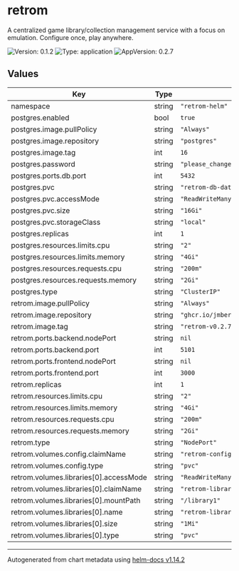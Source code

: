 # retrom

A centralized game library/collection management service with a focus on emulation. Configure once, play anywhere.

![Version: 0.1.2](https://img.shields.io/badge/Version-0.1.2-informational?style=flat-square)
![Type: application](https://img.shields.io/badge/Type-application-informational?style=flat-square)
![AppVersion: 0.2.7](https://img.shields.io/badge/AppVersion-0.2.7-informational?style=flat-square)

## Values

| Key | Type | Default | Description |
|-----|------|---------|-------------|
| namespace | string | `"retrom-helm"` |  |
| postgres.enabled | bool | `true` |  |
| postgres.image.pullPolicy | string | `"Always"` |  |
| postgres.image.repository | string | `"postgres"` |  |
| postgres.image.tag | int | `16` |  |
| postgres.password | string | `"please_changeme_and_maybe_try_to_use_a_kubernetes_secret_:)"` |  |
| postgres.ports.db.port | int | `5432` |  |
| postgres.pvc | string | `"retrom-db-data"` |  |
| postgres.pvc.accessMode | string | `"ReadWriteMany"` |  |
| postgres.pvc.size | string | `"16Gi"` |  |
| postgres.pvc.storageClass | string | `"local"` |  |
| postgres.replicas | int | `1` |  |
| postgres.resources.limits.cpu | string | `"2"` |  |
| postgres.resources.limits.memory | string | `"4Gi"` |  |
| postgres.resources.requests.cpu | string | `"200m"` |  |
| postgres.resources.requests.memory | string | `"2Gi"` |  |
| postgres.type | string | `"ClusterIP"` |  |
| retrom.image.pullPolicy | string | `"Always"` |  |
| retrom.image.repository | string | `"ghcr.io/jmberesford/retrom-service"` |  |
| retrom.image.tag | string | `"retrom-v0.2.7"` |  |
| retrom.ports.backend.nodePort | string | `nil` |  |
| retrom.ports.backend.port | int | `5101` |  |
| retrom.ports.frontend.nodePort | string | `nil` |  |
| retrom.ports.frontend.port | int | `3000` |  |
| retrom.replicas | int | `1` |  |
| retrom.resources.limits.cpu | string | `"2"` |  |
| retrom.resources.limits.memory | string | `"4Gi"` |  |
| retrom.resources.requests.cpu | string | `"200m"` |  |
| retrom.resources.requests.memory | string | `"2Gi"` |  |
| retrom.type | string | `"NodePort"` |  |
| retrom.volumes.config.claimName | string | `"retrom-config"` |  |
| retrom.volumes.config.type | string | `"pvc"` |  |
| retrom.volumes.libraries[0].accessMode | string | `"ReadWriteMany"` |  |
| retrom.volumes.libraries[0].claimName | string | `"retrom-library1-pvc"` |  |
| retrom.volumes.libraries[0].mountPath | string | `"/library1"` |  |
| retrom.volumes.libraries[0].name | string | `"retrom-library1"` |  |
| retrom.volumes.libraries[0].size | string | `"1Mi"` |  |
| retrom.volumes.libraries[0].type | string | `"pvc"` |  |

----------------------------------------------
Autogenerated from chart metadata using [helm-docs v1.14.2](https://github.com/norwoodj/helm-docs/releases/v1.14.2)